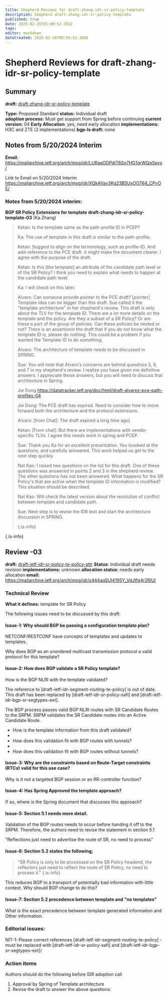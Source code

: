 ```yaml
---
title: Shepherd Reviews for draft-zhang-idr-sr-policy-template 
description: Shepherd draft-zhang-idr-sr-policy-template 
published: true
date: 2025-02-26T01:00:52.202Z
tags: 
editor: markdown
dateCreated: 2025-02-26T00:56:51.369Z
---
```


# Shepherd Reviews for draft-zhang-idr-sr-policy-template


## Summary 
**draft:**  [draft-zhang-idr-sr-policy-template](https://datatracker.ietf.org/doc/html/draft-zhang-idr-sr-policy-template)

**Type:** Proposed Standard 
**status:** Individual draft  
**adoption process:** Must get support from Spring before continuing 
**current version:** 04
**Early Allocation**: yes, need early allocation 
**implementations:** H3C and ZTE (2 implementations) 
**bgp-ls draft:** none


## Notes from 5/20/2024 Interim
**Email:** https://mailarchive.ietf.org/arch/msg/idr/LURaaODPdiT6Sn7HG1qrWQqSpys/

Link to Email on 5/20/2024 Interim
https://mailarchive.ietf.org/arch/msg/idr/XQkAVav3Kg23B5UsOO764_CPvOE/


### Notes  from 5/20/2024 interim:
**BGP SR Policy Extensions for template**
**draft-zhang-idr-sr-policy-template-03** (Ka Zhang)
> 
> Ketan: Is the template same as the path-profile ID in PCEP?
> 
> Ka: The use of template in this draft is similar to the path-profile.
> 
> Ketan: Suggest to align on the terminology, such as profile-ID. And
> add-reference to the PCE draft.  It might make the document clearer.
> I agree with the purpose of the draft.
> 
> Ketan: Is this [the template] an attribute of the candidate path level
> or of the SR Policy? I think you need to explain what needs to happen at the
> candidate path level.
> 
> Ka: I will check on this later.
> 
> Alvaro: Can someone provide pointer to the PCE draft?
> [pointer]
> Template idea can be bigger than this draft. Sue called it the
> "template architecture" in her shepherd's review.
> This draft is only about the TLV for the template ID.
> There are a lot more details on the template and the policy.
> Are they a subset of a SR Policy? Or are these a part of the group
> of policies. Can these policies be nested or not?  There is an
> assertionin the draft that if you do not know what the template ID
> is, please do nothing.  This could be a problem if you wanted the
> Template ID to do something.
> 
> Alvaro: The architecture of template needs to be discussed in SPRING.
> 
> Sue: You will note that Alvaro's concerns are behind quesitnos
> 5, 6, and 7 in my shepherd's review. I realize you have given me
> definitive answers.  I appreciate those answers, but you will
> need to discuss that architecture in Spring.
> 
> Jie Dong
> https://datatracker.ietf.org/doc/html/draft-alvarez-pce-path-profiles-04
> 
> Jie Dong: The PCE draft has expired. Need to consider how to move
> forward both the architecture and the protocol extensions.
> 
> Alvaro: [from Chat]: The draft expired a long time ago]
> 
> Ketan: [From chat]: But there are implementations with vendor specific TLVs.
> I agree this needs work in spring and PCEP.
> 
> Sue: Thank you Ka for an excellent presentation.
> You loooked at the questions, and carefully answered.
> This work helped us get to the next step quickly.
> 
> Nat Kao: I raised two questions on the list for this draft.  One of these
> questions was answered in points 2 and 3 in the shepherd review.
> The other questions has not been answered.  What happens for
> the SR Policy's that are active when the template ID information is
> modified? This situation should be described.
> 
> Nat Kao: Will check the latest version about the resolution of conflict
> between template and candidate path.
> 
> Sue: Next step is to revise the IDR text and start the
> architecture discussion in SPRING.
> 
> {.is-info}
> 
{.is-info}



## Review -03 
**draft:**  [draft-ietf-idr-sr-policy-te-policy-attr](https://datatracker.ietf.org/doc/html/draft-ietf-idr-sr-policy-te-policy-attr)
**Status**: Individual draft needs revision 
**implementations:** unknown 
**allocation status:** needs early allocation 
**email:** https://mailarchive.ietf.org/arch/msg/idr/s444aqSUl4195Y_VdJtfg4r2RlU/
 
### Technical Review 

**What it defines:** template for SR Policy

The following issues need to be discussed by this draft:

 #### Issue-1:  Why should BGP be passing a configuration template plan?

NETCONF/RESTCONF have concepts of templates and updates to templates.

Why does BGP as an unordered multicast transmission protocol a valid protocol for this template?

#### Issue-2: How does BGP validate a SR Policy template?


How is the BGP NLRI with the template validated?

The reference to [draft-ietf-idr-segment-routing-te-policy] is out of date.   This draft has been replaced by [draft-ietf-idr-sr-policy-safi] and [draft-ietf-idr-bgp-sr-segtypes-ext].

The BGP process passes valid BGP NLRI routes with SR Candidate Routes to the SRPM. SRPM validates the SR Candidate routes into an Active Candidate Route.

- How is the template information from this draft validated?
- 
- How does this validation fit with BGP routes with tunnels?
- 
- How does this validation fit with BGP routes without tunnels?


#### Issue-3: Why are the constraints based on Route-Target constraints (RTCs)  valid for this use case?

Why is it not a targeted BGP session or an RR-controller function?

#### Issue-4: Has Spring Approved the template approach?

If so, where is the Spring document that discusses this approach?


#### Issue-5:  Section 5.1 needs more detail.
Validation of the BGP routes needs to occur before handing it off to the SRPM.
Therefore, the authors need to revise the statement in section 5.1

"Reflections just need to advertise the route of SR, no need to process"

#### Issue-6: Section 5.2 states the following;

> "SR Policy is only to be processed on the SR Policy headend,
> the reflectors just need to reflect the route of SR Policy, no need to process it."
{.is-info}

This reduces BGP to a transport of potentially bad information with little context. Why should BGP change to do this?


#### Issue-7: Section 5.2 precedence between template and "no templates"

What is the exact precedence between template generated information and
Other information.

### Editorial issues:

NIT-1: Please correct references 
[draft-ietf-idr-segment-routing-te-policy] - must be replaced with
[draft-ietf-idr-sr-policy-safi] and [draft-ietf-idr-bgp-sr-segtypes-ext]/ 

### Action items 
Authors should do the following before IDR adoption call

  1.  Approval by Spring of Template architecture
  2.  Revise the draft to answer the above questions.


